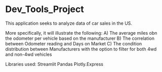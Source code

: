 # Dev_Tools_Project
This application seeks to analyze data of car sales in the US.

More specifically, it will illustrate the following:
A) The average miles obn the odometer per vehicle based on the manufacturer
B) The correlation between Odometer reading and Days on Market
C) The condition distribution between Manufacturers with the option to filter for both 4wd and non-4wd vehicles


Libraries used:
Streamlit
Pandas
Plotly.Express





